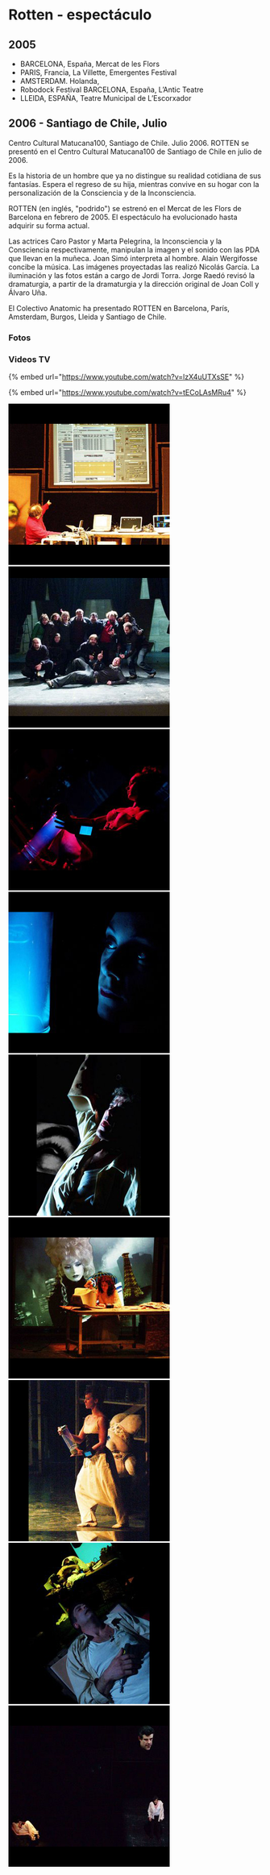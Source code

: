 # Rotten - espectáculo

## 2005

* BARCELONA, España, Mercat de les Flors 
* PARIS, Francia, La Villette, Emergentes Festival 
* AMSTERDAM. Holanda, 
* Robodock Festival BARCELONA, España, L’Antic Teatre 
* LLEIDA, ESPAÑA, Teatre Municipal de L’Escorxador

## 2006 - Santiago de Chile, Julio

Centro Cultural Matucana100, Santiago de Chile. Julio 2006. ROTTEN se presentó en el Centro Cultural Matucana100 de Santiago de Chile en julio de 2006.

Es la historia de un hombre que ya no distingue su realidad cotidiana de sus fantasías. Espera el regreso de su hija, mientras convive en su hogar con la personalización de la Consciencia y de la Inconsciencia.

ROTTEN \(en inglés, "podrido"\) se estrenó en el Mercat de les Flors de Barcelona en febrero de 2005. El espectáculo ha evolucionado hasta adquirir su forma actual.

Las actrices Caro Pastor y Marta Pelegrina, la Inconsciencia y la Consciencia respectivamente, manipulan la imagen y el sonido con las PDA que llevan en la muñeca. Joan Simó interpreta al hombre. Alain Wergifosse concibe la música. Las imágenes proyectadas las realizó Nicolás García. La iluminación y las fotos están a cargo de Jordi Torra. Jorge Raedó revisó la dramaturgia, a partir de la dramaturgia y la dirección original de Joan Coll y Álvaro Uña.

El Colectivo Anatomic ha presentado ROTTEN en Barcelona, París, Amsterdam, Burgos, Lleida y Santiago de Chile.

### Fotos

### Videos TV

{% embed url="https://www.youtube.com/watch?v=lzX4uUTXsSE" %}



{% embed url="https://www.youtube.com/watch?v=tECoLAsMRu4" %}



![](../../.gitbook/assets/rotten-chile-1-.jpg) ![](../../.gitbook/assets/rotten-chile-2-.jpg) ![](../../.gitbook/assets/rotten-chile-3-.jpg) ![](../../.gitbook/assets/rotten-chile-4-.jpg) ![](../../.gitbook/assets/rotten-chile-5-.jpg) ![](../../.gitbook/assets/rotten-chile-6-.jpg) ![](../../.gitbook/assets/rotten-chile-7-.jpg) ![](../../.gitbook/assets/rotten-chile-8-.jpg) ![](../../.gitbook/assets/rotten-chile-9-.jpg)

